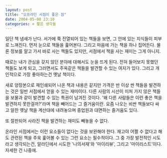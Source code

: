 ```yaml
---
layout: post
title: "오프라인 서점이 좋은 점"
date: 2004-05-08 23:10
categories: ⊙ 짧은 생각들
---
```


일단 책 냄새가 난다. 서가에 쭉 진열되어 있는 책들을 보면, 그 안에 있는 지식들이 피부로 느껴진다. 먼저 눈으로 책들을 훑어본다. 그리고 마음에 가는 책을 하나 집어든다. 물론 정보를 알고 가서 바로 사는 책들도 있지만, 서점에서 책을 사는 재미는 그게 아니지.

때로는 내가 관심을 갖지 않던 분야에 대해서도 눈을 뜨게 된다. 전혀 들어보지 못했던 책들도 보게 되고, 그러면서도 주옥같은 책들을 발견할 수 있는 여지가 있다. 그리고 개인적으로 가장 좋아하는건 옛날 책이다. 

새로 양장본으로 재인쇄되어 나온 책과 내용은 같지만 가격은 반 이상 싼 책들을 발견하는 것은 일반 서점에서 얻을 수 있는 재미이다. 다른 사람의 시선이 미처 가지 않은 책들을 보물과 같이 발견할 수 있는 특권이 남겨진 것이다. '왜 다른 사람들은 이런 좋은 책을 발견하지 못한걸까?'라며 책을 빼어드는 그 즐거움이란. 요즘 나오는 비싼 책들보다 싸고 알찬 옛날 책을 계산대에 내려놓으며 종업원과 대면하는 즐거움도 있다.

또 절판되어 사라진 책을 발견하는 재미도 빼놓을 수 없다.

온라인 서점에서는 이런 요소들이 없다는 것을 보완해야 한다. 재고야 어쩔 수 없다고 해도 관련된 책을 주욱 훑어볼 수 있는 그런 요소는 필수적이다. 그 중 가장 발전적인 시도라고 생각되는건, 알라딘에서 시도한 '나의서재'와 '마이리뷰', 그리고 '마이리스트'이다. 자세한 건 나중에.

       
